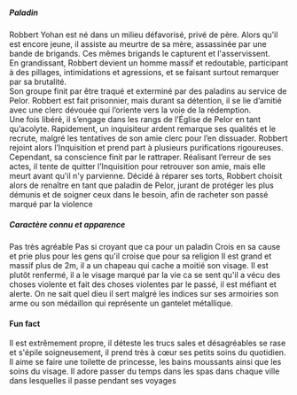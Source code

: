 ##### Paladin  

Robbert Yohan est né dans un milieu défavorisé, privé de père. Alors qu'il est encore jeune, il assiste au meurtre de sa mère, assassinée par une bande de brigands. Ces mêmes brigands le capturent et l'asservissent.  
En grandissant, Robbert devient un homme massif et redoutable, participant à des pillages, intimidations et agressions, et se faisant surtout remarquer par sa brutalité.  
Son groupe finit par être traqué et exterminé par des paladins au service de Pelor. Robbert est fait prisonnier, mais durant sa détention, il se lie d’amitié avec une clerc dévouée qui l’oriente vers la voie de la rédemption.  
Une fois libéré, il s’engage dans les rangs de l’Église de Pelor en tant qu’acolyte. Rapidement, un inquisiteur ardent remarque ses qualités et le recrute, malgré les tentatives de son amie clerc pour l’en dissuader. Robbert rejoint alors l’Inquisition et prend part à plusieurs purifications rigoureuses.  
Cependant, sa conscience finit par le rattraper. Réalisant l’erreur de ses actes, il tente de quitter l’Inquisition pour retrouver son amie, mais elle meurt avant qu'il n'y parvienne. Décidé à réparer ses torts, Robbert choisit alors de renaître en tant que paladin de Pelor, jurant de protéger les plus démunis et de soigner ceux dans le besoin, afin de racheter son passé marqué par la violence

##### Caractère connu et apparence
Pas très agréable
Pas si croyant que ca pour un paladin
Crois en sa cause et prie plus pour les gens qu'il croise que pour sa religion
Il est grand et massif plus de 2m, il a un chapeau qui cache a moitié son visage. Il est plutôt renfermé, il a le visage marqué par la vie ca se sent qu'il a vécu des choses violente et fait des choses violentes par le passé, il est méfiant et alerte. 
On ne sait quel dieu il sert malgré les indices sur ses armoiries son arme ou son médaillon qui représente un gantelet métallique. 

#### Fun fact

Il est extrêmement propre, il déteste les trucs sales et désagréables se rase et s'épile soigneusement, il prend très à cœur ses petits soins du quotidien. Il aime se faire une toilette de princesse, les bains moussants ainsi que les soins du visage. Il adore passer du temps dans les spas dans chaque ville dans lesquelles il passe pendant ses voyages